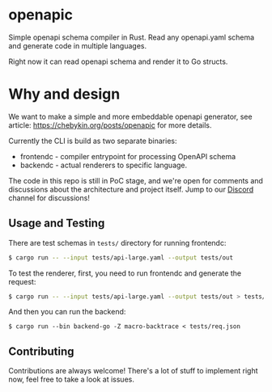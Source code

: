 # openapic

Simple openapi schema compiler in Rust. Read any openapi.yaml schema and generate code in multiple languages.

Right now it can read openapi schema and render it to Go structs.

# Why and design

We want to make a simple and more embeddable openapi generator, see article: https://chebykin.org/posts/openapic for more details.

Currently the CLI is build as two separate binaries:
 - frontendc - compiler entrypoint for processing OpenAPI schema
 - backendc - actual renderers to specific language.

The code in this repo is still in PoC stage, and we're open for comments and discussions about the architecture and project itself. Jump to our [Discord](https://discord.gg/Z7VPSCCn4g) channel for discussions!
## Usage and Testing

There are test schemas in `tests/` directory for running frontendc:
```bash
$ cargo run -- --input tests/api-large.yaml --output tests/out
```

To test the renderer, first, you need to run frontendc and generate the request:

```bash
$ cargo run -- --input tests/api-large.yaml --output tests/out > tests/req.json
```

And then you can run the backend:

```
$ cargo run --bin backend-go -Z macro-backtrace < tests/req.json
```

## Contributing

Contributions are always welcome! There's a lot of stuff to implement right now, feel free to take a look at issues.
